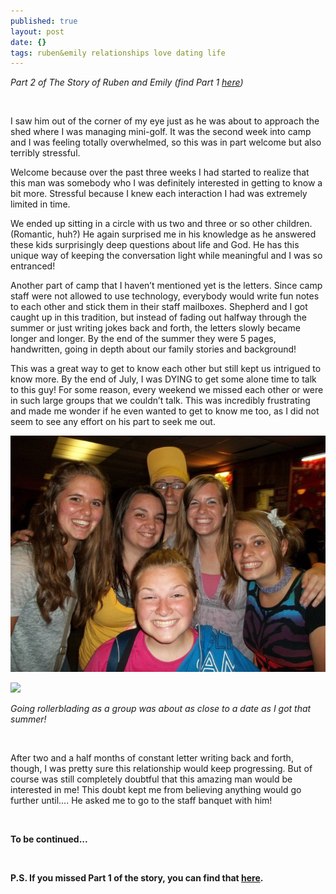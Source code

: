 ```yaml
---
published: true
layout: post
date: {}
tags: ruben&emily relationships love dating life
---
```



*Part 2 of The Story of Ruben and Emily (find Part 1 [here](http://emily.rubennic.com/recipes/ruben-emily-1))*

<br>

I saw him out of the corner of my eye just as he was about to approach the shed where I was managing mini-golf. It was the second week into camp and I was feeling totally overwhelmed, so this was in part welcome but also terribly stressful. 

Welcome because over the past three weeks I had started to realize that this man was somebody who I was definitely interested in getting to know a bit more. Stressful because I knew each interaction I had was extremely limited in time.

We ended up sitting in a circle with us two and three or so other children. (Romantic, huh?) He again surprised me in his knowledge as he answered these kids surprisingly deep questions about life and God. He has this unique way of keeping the conversation light while meaningful and I was so entranced! 

Another part of camp that I haven’t mentioned yet is the letters. Since camp staff were not allowed to use technology, everybody would write fun notes to each other and stick them in their staff mailboxes. Shepherd and I got caught up in this tradition, but instead of fading out halfway through the summer or just writing jokes back and forth, the letters slowly became longer and longer. By the end of the summer they were 5 pages, handwritten, going in depth about our family stories and background! 

This was a great way to get to know each other but still kept us intrigued to know more. By the end of July, I was DYING to get some alone time to talk to this guy! For some reason, every weekend we missed each other or were in such large groups that we couldn’t talk. This was incredibly frustrating and made me wonder if he even wanted to get to know me too, as I did not seem to see any effort on his part to seek me out. 



![rollerblading.jpg](/content/rollerblading.jpg)

<a href="//www.pinterest.com/pin/create/button/" data-pin-do="buttonBookmark"  data-pin-color="red"><img src="//assets.pinterest.com/images/pidgets/pinit_fg_en_rect_red_20.png" /></a>
<!-- Please call pinit.js only once per page -->
<script type="text/javascript" async defer src="//assets.pinterest.com/js/pinit.js"></script>

*Going rollerblading as a group was about as close to a date as I got that summer!*

<br>

After two and a half months of constant letter writing back and forth, though, I was pretty sure this relationship would keep progressing. But of course was still completely doubtful that this amazing man would be interested in me! This doubt kept me from believing anything would go further until…. He asked me to go to the staff banquet with him! 


<br>

**To be continued...**

<br>

**P.S. If you missed Part 1 of the story, you can find that [here](http://emily.rubennic.com/recipes/ruben-emily-1).**
